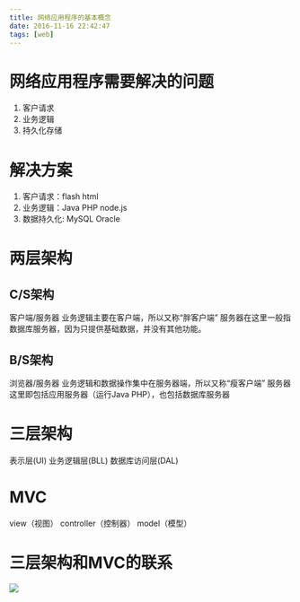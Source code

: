 ```yaml
---
title: 网络应用程序的基本概念
date: 2016-11-16 22:42:47
tags: [web]
---
```

# 网络应用程序需要解决的问题
1. 客户请求
2. 业务逻辑
3. 持久化存储

# 解决方案
1. 客户请求：flash html
2. 业务逻辑：Java PHP node.js
3. 数据持久化: MySQL Oracle

<!-- more -->

# 两层架构

## C/S架构

客户端/服务器
业务逻辑主要在客户端，所以又称“胖客户端”
服务器在这里一般指数据库服务器，因为只提供基础数据，并没有其他功能。

## B/S架构

浏览器/服务器
业务逻辑和数据操作集中在服务器端，所以又称“瘦客户端”
服务器这里即包括应用服务器（运行Java PHP），也包括数据库服务器

#  三层架构
表示层(UI)
业务逻辑层(BLL)
数据库访问层(DAL)

# MVC
view（视图）
controller（控制器）
model（模型）

# 三层架构和MVC的联系
![](http://static.oschina.net/uploads/img/201211/12114411_BAfs.gif)